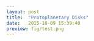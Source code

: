 ```yaml
---
layout: post
title:  "Protoplanetary Disks"
date:   2015-10-09 15:39:40
preview: fig/test.png
---
```




